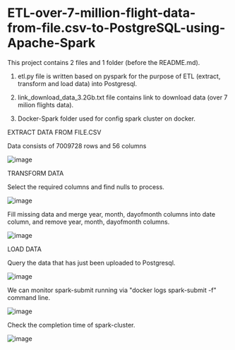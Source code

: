 # ETL-over-7-million-flight-data-from-file.csv-to-PostgreSQL-using-Apache-Spark

This project contains 2 files and 1 folder (before the README.md).

1. etl.py file is written based on pyspark for the purpose of ETL (extract, transform and load data) into Postgresql.

2. link_download_data_3.2Gb.txt file contains link to download data (over 7 milion flights data).

3. Docker-Spark folder used for config spark cluster on docker.

EXTRACT DATA FROM FILE.CSV

Data consists of 7009728 rows and 56 columns

![image](https://user-images.githubusercontent.com/103510278/169942544-8b65c024-c280-4c86-9303-1efb53464c63.png)

TRANSFORM DATA

Select the required columns and find nulls to process.

![image](https://user-images.githubusercontent.com/103510278/169942576-12d531c7-e578-4f87-ac39-59153444b7f0.png)

Fill missing data and merge year, month, dayofmonth columns into date column, and remove year, month, dayofmonth columns.

![image](https://user-images.githubusercontent.com/103510278/169942644-d4f64a6e-d541-4162-8425-e0dc9c2548bb.png)

LOAD DATA

Query the data that has just been uploaded to Postgresql.

![image](https://user-images.githubusercontent.com/103510278/169942677-4f4a9a27-3894-48cc-851d-1739500f67ef.png)

We can monitor spark-submit running via "docker logs spark-submit -f" command line.

![image](https://user-images.githubusercontent.com/103510278/169942709-c73d7a04-84d5-415d-ac6e-f64633e1db45.png)

Check the completion time of spark-cluster.

![image](https://user-images.githubusercontent.com/103510278/169942736-f64d2b84-dedc-428d-980d-e1090e6ae643.png)
